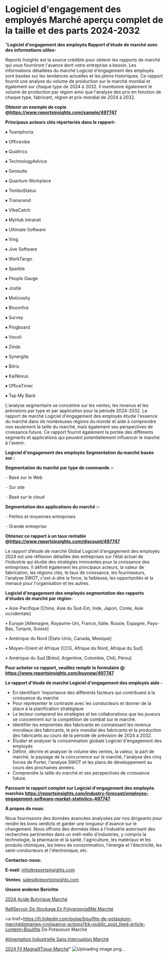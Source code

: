 # Logiciel d'engagement des employés Marché aperçu complet de la taille et des parts 2024-2032

"<strong>Logiciel d'engagement des employés Rapport d'étude de marché avec des informations utiles-</strong>

Reports Insights est la source crédible pour obtenir les rapports de marché qui vous fourniront l'avance dont votre entreprise a besoin. Les informations détaillées du marché Logiciel d'engagement des employés sont basées sur les tendances actuelles et les jalons historiques. Ce rapport fournit une analyse du volume de production sur le marché mondial et également sur chaque type de 2024 à 2032. Il mentionne également le volume de production par région ainsi que l'analyse des prix en fonction de chaque type, fabricant, région et prix mondial de 2024 à 2032.

<strong><b>Obtenir un exemple de copie @</b></strong><a href=https://www.reportsinsights.com/sample/497747><strong><b>https://www.reportsinsights.com/sample/497747</b></strong></a>

<b>Principaux acteurs clés répertoriés dans le rapport-</b>

<b> </b>♦ Teamphoria

♦ Officevibe

♦ Qualtrics

♦ TechnologyAdvice

♦ Gensuite

♦ Quantum Workplace

♦ TemboStatus

♦ Transcend

♦ VibeCatch

♦ MyHub Intranet

♦ Ultimate Software

♦ Ving

♦ Jive Software

♦ WorkTango

♦ Sparble

♦ People Gauge

♦ Jostle

♦ Motivosity

♦ Bloomfire

♦  Survey

♦ Pingboard

♦ Vocoli

♦ Zinda

♦ Synergita

♦ Bitrix

♦ KaiNexus

♦ OfficeTimer

♦ Tap My Back

L'analyse segmentaire se concentre sur les ventes, les revenus et les prévisions par type et par application pour la période 2024-2032. Le rapport de marché Logiciel d'engagement des employés étudie l'essence du marché dans de nombreuses régions du monde et aide à comprendre non seulement la taille du marché, mais également ses perspectives de croissance future. Ce rapport fournit également la portée des différents segments et applications qui peuvent potentiellement influencer le marché à l'avenir.

<strong>Logiciel d'engagement des employés Segmentation du marché basée sur :</strong>

<strong>Segmentation du marché par type de commande :-</strong>

⁃ Basé sur le Web

⁃ Sur site

⁃ Basé sur le cloud

<strong>Segmentation des applications du marché :-</strong>

⁃ Petites et moyennes entreprises

⁃ Grande entreprise

<strong><b>Obtenez ce rapport à un taux rentable @</b></strong><a href=https://www.reportsinsights.com/discount/497747><strong><b>https://www.reportsinsights.com/discount/497747</b></strong></a>

Le rapport d’étude de marché Global Logiciel d'engagement des employés 2024 est une réflexion détaillée des entreprises sur l’état actuel de l’industrie qui étudie des stratégies innovantes pour la croissance des entreprises. Il définit également les principaux acteurs, la valeur de fabrication, les régions clés, le taux de croissance, les fournisseurs, l'analyse SWOT, c'est-à-dire la force, la faiblesse, les opportunités et la menace pour l'organisation et les autres.

<strong>Logiciel d'engagement des employés segmentation des rapports d'études de marché par région-</strong>

• Asie-Pacifique [Chine, Asie du Sud-Est, Inde, Japon, Corée, Asie occidentale]

• Europe [Allemagne, Royaume-Uni, France, Italie, Russie, Espagne, Pays-Bas, Turquie, Suisse]

• Amérique du Nord [États-Unis, Canada, Mexique]

• Moyen-Orient et Afrique [CCG, Afrique du Nord, Afrique du Sud]

• Amérique du Sud [Brésil, Argentine, Colombie, Chili, Pérou]

<strong>Pour acheter ce rapport, veuillez remplir le formulaire @   <a href=https://www.reportsinsights.com/buynow/497747>https://www.reportsinsights.com/buynow/497747</a></strong>

<strong>Le rapport d'étude de marché Logiciel d'engagement des employés aide -</strong>
<ul>
  <li>En identifiant 'importance des différents facteurs qui contribuent à la croissance du marché</li>
  <li>Pour représenter le contraste avec les conducteurs et donner de la place à la planification stratégique</li>
  <li>Le lecteur comprend les stratégies et les collaborations que les joueurs se concentrent sur la compétition de combat sur le marché.</li>
  <li>Identifier les empreintes des fabricants en connaissant les revenus mondiaux des fabricants, le prix mondial des fabricants et la production des fabricants au cours de la période de prévision de 2024 à 2032.</li>
  <li>Étudier et analyser la consommation globale Logiciel d'engagement des employés</li>
  <li>Définir, décrire et analyser le volume des ventes, la valeur, la part de marché, le paysage de la concurrence sur le marché, l'analyse des cinq forces de Porter, l'analyse SWOT et les plans de développement au cours des prochaines années.</li>
  <li>Comprendre la taille du marché et ses perspectives de croissance future.</li>
</ul>

<strong>Parcourir le rapport complet sur Logiciel d'engagement des employés marchés <a href=https://reportsinsights.com/industry-forecast/employee-engagement-software-market-statistics-497747>https://reportsinsights.com/industry-forecast/employee-engagement-software-market-statistics-497747</a></strong>

<strong>À propos de nous:</strong>

Nous fournissons des données avancées analysées par nos dirigeants pour rendre les bons verdicts et garder une longueur d'avance sur le changement. Nous offrons des données liées à l'industrie autorisant des recherches pertinentes dans un méli-mélo d'industries, y compris la technologie, la pharmacie et la santé, l'agriculture, les matériaux et les produits chimiques, les biens de consommation, l'énergie et l'électricité, les semi-conducteurs et l'électronique, etc.

<strong>Contactez-nous:</strong>

<strong>E-mail:</strong> <a href=mailto:info@reportsinsights.com>info@reportsinsights.com</a>

<strong>Ventes</strong>: <a href=mailto:sales@reportsinsights.com>sales@reportsinsights.com</a>

<strong>Unsere anderen Berichte</strong>

<a href=https://www.linkedin.com/pulse/2024-acide-butyrique-march%C3%A9-tendances-rapport-b0lbc/>2024 Acide Butyrique Marché</a>

<a href=https://www.linkedin.com/pulse/r%C3%A9servoir-de-stockage-en-polypropyl%C3%A8ne-march%C3%A9analyse-rjczc/>Ra9Servoir De Stockage En Polypropyla8Ne Marché</a>

<a href=https://fr.linkedin.com/pulse/bisulfite-de-potassium-marchédomaines-croissance-actions?trk=public_post_feed-article-content>Bisulfite De Potassium Marché</a>

<a href=https://www.linkedin.com/pulse/alimentation-industrielle-sans-interruption-march%C3%A9-iifbc/>Alimentation Industrielle Sans Interruption Marché</a>

<a href=https://www.linkedin.com/pulse/2024-fil-magn%C3%A9tique-march%C3%A9-rapport-sc%C3%A9nario-vu8ac/>2024 Fil Magna9Tique Marché</a>"
![Uploading image.png…]()
